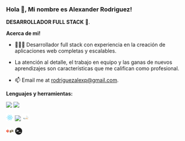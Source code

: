 <h3 title="hihi"> Hola 👋, Mi nombre es Alexander Rodriguez!</h3>

**DESARROLLADOR FULL STACK**  🚀.
 

**Acerca de mi!**

- 👨🏽‍💻 Desarrollador full stack con experiencia en la creación de aplicaciones web completas y escalables.
- La atención al detalle, el trabajo en equipo y las ganas de nuevos aprendizajes son características que me califican como profesional.

- 📫 Email me at [rodriguezalexp@gmail.com](mailto:rodriguezalexp@gmail.com).


**Lenguajes y herramientas:**  


<code><img height="20" src="https://raw.githubusercontent.com/jmnote/z-icons/master/svg/python.svg"></code>
<code><img height="20" src="https://img.shields.io/badge/django-%23092E20.svg?style=for-the-badge&logo=django&logoColor=white"></code>

<code><img height="20" src="https://raw.githubusercontent.com/github/explore/80688e429a7d4ef2fca1e82350fe8e3517d3494d/topics/react/react.png"></code>
<code><img height="20" src="https://raw.githubusercontent.com/jmnote/z-icons/master/svg/javascript.svg"></code>
<code><img height="20" src="https://raw.githubusercontent.com/github/explore/80688e429a7d4ef2fca1e82350fe8e3517d3494d/topics/mysql/mysql.png"></code>

<code><img height="20" src="https://raw.githubusercontent.com/github/explore/80688e429a7d4ef2fca1e82350fe8e3517d3494d/topics/git/git.png"></code>
<code><img height="20" src="https://raw.githubusercontent.com/github/explore/80688e429a7d4ef2fca1e82350fe8e3517d3494d/topics/terminal/terminal.png"></code>

